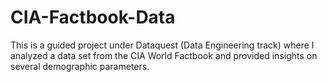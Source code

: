 # CIA-Factbook-Data
This is a guided project under Dataquest (Data Engineering track) where I analyzed a data set from the CIA World Factbook and provided insights on several demographic parameters. 
